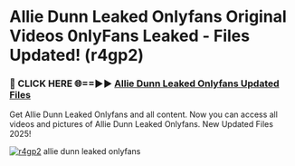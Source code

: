 # Allie Dunn Leaked Onlyfans Original Videos 0nlyFans Leaked - Files Updated! (r4gp2)

<h3>🔴 CLICK HERE 🌐==►► <a href="https://tinyurl.com/x26r9saj" rel="nofollow">Allie Dunn Leaked Onlyfans Updated Files</a></h3>

Get Allie Dunn Leaked Onlyfans and all content. Now you can access all videos and pictures of Allie Dunn Leaked Onlyfans. New Updated Files 2025!

[![r4gp2](https://i.imgur.com/LkgZPqh.gif)](https://tinyurl.com/x26r9saj)
allie dunn leaked onlyfans